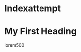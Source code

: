 # Indexattempt
<!DOCTYPE html>
<html>
<body>

  <h1>My First Heading</h1>
  <p>lorem500</p>

</body>
</html>
